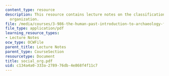 ```yaml
---
content_type: resource
description: This resource contains lecture notes on the classification of social
  organization.
file: /media/courses/3-986-the-human-past-introduction-to-archaeology-fall-2006/c134a4a0333a278976db4e868f4f11c7_social_org.pdf
file_type: application/pdf
learning_resource_types:
- Lecture Notes
ocw_type: OCWFile
parent_title: Lecture Notes
parent_type: CourseSection
resourcetype: Document
title: social_org.pdf
uid: c134a4a0-333a-2789-76db-4e868f4f11c7
---
```

